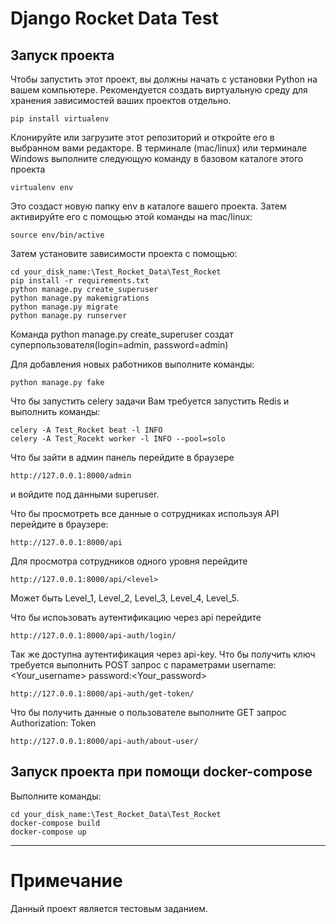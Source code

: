 # Django Rocket Data Test
## Запуск проекта

Чтобы запустить этот проект, вы должны начать с установки Python на вашем компьютере. Рекомендуется создать виртуальную среду для хранения зависимостей ваших проектов отдельно. 

  ```
  pip install virtualenv
  ```

Клонируйте или загрузите этот репозиторий и откройте его в выбранном вами редакторе. В терминале (mac/linux) или терминале Windows выполните следующую команду в базовом каталоге этого проекта

  ```
  virtualenv env
  ```

Это создаст новую папку env в каталоге вашего проекта. Затем активируйте его с помощью этой команды на mac/linux:

  ```
  source env/bin/active
  ```

Затем установите зависимости проекта с помощью:

  ```
  cd your_disk_name:\Test_Rocket_Data\Test_Rocket
  pip install -r requirements.txt
  python manage.py create_superuser
  python manage.py makemigrations
  python manage.py migrate
  python manage.py runserver
  ```
Команда python manage.py create_superuser создат суперпользователя(login=admin, password=admin)

Для добавления новых работников выполните команды:

  ```
  python manage.py fake
  ```

Что бы запустить celery задачи Вам требуется запустить Redis и выполнить команды:

  ```
  celery -A Test_Rocket beat -l INFO
  celery -A Test_Rocekt worker -l INFO --pool=solo
  ```

Что бы зайти в админ панель перейдите в браузере

  ```
  http://127.0.0.1:8000/admin
  ```
и войдите под данными superuser.

Что бы просмотреть все данные о сотрудниках используя API перейдите в браузере:

  ```
  http://127.0.0.1:8000/api
  ```

Для просмотра сотрудников одного уровня перейдите

  ```
  http://127.0.0.1:8000/api/<level>
  ```

<level> Может быть Level_1, Level_2, Level_3, Level_4, Level_5.

Что бы испоьзовать аутентификацию через api перейдите 

  ```
  http://127.0.0.1:8000/api-auth/login/
  ```
Так же доступна аутентификация через api-key.
Что бы получить ключ требуется выполнить POST запрос с параметрами 
  username:<Your_username>
  password:<Your_password>
  
  ```
  http://127.0.0.1:8000/api-auth/get-token/
  ```
 Что бы получить данные о пользователе выполните GET запрос 
  Authorization: Token <Token>
  
  ```
  http://127.0.0.1:8000/api-auth/about-user/
  ```
  
## Запуск проекта при помощи  docker-compose
  
Выполните команды:
  
  ```
  cd your_disk_name:\Test_Rocket_Data\Test_Rocket
  docker-compose build
  docker-compose up
  ```
___________________________________________________________  
# Примечание

Данный проект является тестовым заданием.


